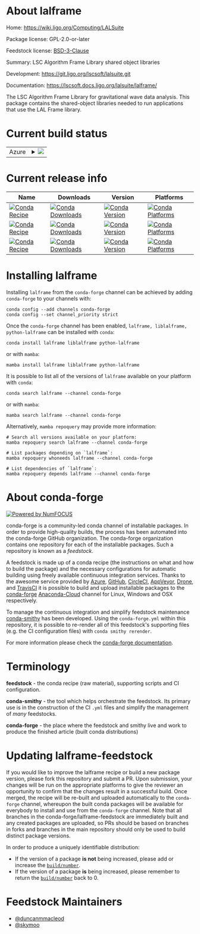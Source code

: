 About lalframe
==============

Home: https://wiki.ligo.org/Computing/LALSuite

Package license: GPL-2.0-or-later

Feedstock license: [BSD-3-Clause](https://github.com/conda-forge/lalframe-feedstock/blob/main/LICENSE.txt)

Summary: LSC Algorithm Frame Library shared object libraries

Development: https://git.ligo.org/lscsoft/lalsuite.git

Documentation: https://lscsoft.docs.ligo.org/lalsuite/lalframe/

The LSC Algorithm Frame Library for gravitational wave data analysis.
This package contains the shared-object libraries needed to run
applications that use the LAL Frame library.


Current build status
====================


<table>
    
  <tr>
    <td>Azure</td>
    <td>
      <details>
        <summary>
          <a href="https://dev.azure.com/conda-forge/feedstock-builds/_build/latest?definitionId=3994&branchName=main">
            <img src="https://dev.azure.com/conda-forge/feedstock-builds/_apis/build/status/lalframe-feedstock?branchName=main">
          </a>
        </summary>
        <table>
          <thead><tr><th>Variant</th><th>Status</th></tr></thead>
          <tbody><tr>
              <td>linux_64</td>
              <td>
                <a href="https://dev.azure.com/conda-forge/feedstock-builds/_build/latest?definitionId=3994&branchName=main">
                  <img src="https://dev.azure.com/conda-forge/feedstock-builds/_apis/build/status/lalframe-feedstock?branchName=main&jobName=linux&configuration=linux%20linux_64_" alt="variant">
                </a>
              </td>
            </tr><tr>
              <td>linux_aarch64</td>
              <td>
                <a href="https://dev.azure.com/conda-forge/feedstock-builds/_build/latest?definitionId=3994&branchName=main">
                  <img src="https://dev.azure.com/conda-forge/feedstock-builds/_apis/build/status/lalframe-feedstock?branchName=main&jobName=linux&configuration=linux%20linux_aarch64_" alt="variant">
                </a>
              </td>
            </tr><tr>
              <td>linux_ppc64le</td>
              <td>
                <a href="https://dev.azure.com/conda-forge/feedstock-builds/_build/latest?definitionId=3994&branchName=main">
                  <img src="https://dev.azure.com/conda-forge/feedstock-builds/_apis/build/status/lalframe-feedstock?branchName=main&jobName=linux&configuration=linux%20linux_ppc64le_" alt="variant">
                </a>
              </td>
            </tr><tr>
              <td>osx_64</td>
              <td>
                <a href="https://dev.azure.com/conda-forge/feedstock-builds/_build/latest?definitionId=3994&branchName=main">
                  <img src="https://dev.azure.com/conda-forge/feedstock-builds/_apis/build/status/lalframe-feedstock?branchName=main&jobName=osx&configuration=osx%20osx_64_" alt="variant">
                </a>
              </td>
            </tr><tr>
              <td>osx_arm64</td>
              <td>
                <a href="https://dev.azure.com/conda-forge/feedstock-builds/_build/latest?definitionId=3994&branchName=main">
                  <img src="https://dev.azure.com/conda-forge/feedstock-builds/_apis/build/status/lalframe-feedstock?branchName=main&jobName=osx&configuration=osx%20osx_arm64_" alt="variant">
                </a>
              </td>
            </tr>
          </tbody>
        </table>
      </details>
    </td>
  </tr>
</table>

Current release info
====================

| Name | Downloads | Version | Platforms |
| --- | --- | --- | --- |
| [![Conda Recipe](https://img.shields.io/badge/recipe-lalframe-green.svg)](https://anaconda.org/conda-forge/lalframe) | [![Conda Downloads](https://img.shields.io/conda/dn/conda-forge/lalframe.svg)](https://anaconda.org/conda-forge/lalframe) | [![Conda Version](https://img.shields.io/conda/vn/conda-forge/lalframe.svg)](https://anaconda.org/conda-forge/lalframe) | [![Conda Platforms](https://img.shields.io/conda/pn/conda-forge/lalframe.svg)](https://anaconda.org/conda-forge/lalframe) |
| [![Conda Recipe](https://img.shields.io/badge/recipe-liblalframe-green.svg)](https://anaconda.org/conda-forge/liblalframe) | [![Conda Downloads](https://img.shields.io/conda/dn/conda-forge/liblalframe.svg)](https://anaconda.org/conda-forge/liblalframe) | [![Conda Version](https://img.shields.io/conda/vn/conda-forge/liblalframe.svg)](https://anaconda.org/conda-forge/liblalframe) | [![Conda Platforms](https://img.shields.io/conda/pn/conda-forge/liblalframe.svg)](https://anaconda.org/conda-forge/liblalframe) |
| [![Conda Recipe](https://img.shields.io/badge/recipe-python--lalframe-green.svg)](https://anaconda.org/conda-forge/python-lalframe) | [![Conda Downloads](https://img.shields.io/conda/dn/conda-forge/python-lalframe.svg)](https://anaconda.org/conda-forge/python-lalframe) | [![Conda Version](https://img.shields.io/conda/vn/conda-forge/python-lalframe.svg)](https://anaconda.org/conda-forge/python-lalframe) | [![Conda Platforms](https://img.shields.io/conda/pn/conda-forge/python-lalframe.svg)](https://anaconda.org/conda-forge/python-lalframe) |

Installing lalframe
===================

Installing `lalframe` from the `conda-forge` channel can be achieved by adding `conda-forge` to your channels with:

```
conda config --add channels conda-forge
conda config --set channel_priority strict
```

Once the `conda-forge` channel has been enabled, `lalframe, liblalframe, python-lalframe` can be installed with `conda`:

```
conda install lalframe liblalframe python-lalframe
```

or with `mamba`:

```
mamba install lalframe liblalframe python-lalframe
```

It is possible to list all of the versions of `lalframe` available on your platform with `conda`:

```
conda search lalframe --channel conda-forge
```

or with `mamba`:

```
mamba search lalframe --channel conda-forge
```

Alternatively, `mamba repoquery` may provide more information:

```
# Search all versions available on your platform:
mamba repoquery search lalframe --channel conda-forge

# List packages depending on `lalframe`:
mamba repoquery whoneeds lalframe --channel conda-forge

# List dependencies of `lalframe`:
mamba repoquery depends lalframe --channel conda-forge
```


About conda-forge
=================

[![Powered by
NumFOCUS](https://img.shields.io/badge/powered%20by-NumFOCUS-orange.svg?style=flat&colorA=E1523D&colorB=007D8A)](https://numfocus.org)

conda-forge is a community-led conda channel of installable packages.
In order to provide high-quality builds, the process has been automated into the
conda-forge GitHub organization. The conda-forge organization contains one repository
for each of the installable packages. Such a repository is known as a *feedstock*.

A feedstock is made up of a conda recipe (the instructions on what and how to build
the package) and the necessary configurations for automatic building using freely
available continuous integration services. Thanks to the awesome service provided by
[Azure](https://azure.microsoft.com/en-us/services/devops/), [GitHub](https://github.com/),
[CircleCI](https://circleci.com/), [AppVeyor](https://www.appveyor.com/),
[Drone](https://cloud.drone.io/welcome), and [TravisCI](https://travis-ci.com/)
it is possible to build and upload installable packages to the
[conda-forge](https://anaconda.org/conda-forge) [Anaconda-Cloud](https://anaconda.org/)
channel for Linux, Windows and OSX respectively.

To manage the continuous integration and simplify feedstock maintenance
[conda-smithy](https://github.com/conda-forge/conda-smithy) has been developed.
Using the ``conda-forge.yml`` within this repository, it is possible to re-render all of
this feedstock's supporting files (e.g. the CI configuration files) with ``conda smithy rerender``.

For more information please check the [conda-forge documentation](https://conda-forge.org/docs/).

Terminology
===========

**feedstock** - the conda recipe (raw material), supporting scripts and CI configuration.

**conda-smithy** - the tool which helps orchestrate the feedstock.
                   Its primary use is in the construction of the CI ``.yml`` files
                   and simplify the management of *many* feedstocks.

**conda-forge** - the place where the feedstock and smithy live and work to
                  produce the finished article (built conda distributions)


Updating lalframe-feedstock
===========================

If you would like to improve the lalframe recipe or build a new
package version, please fork this repository and submit a PR. Upon submission,
your changes will be run on the appropriate platforms to give the reviewer an
opportunity to confirm that the changes result in a successful build. Once
merged, the recipe will be re-built and uploaded automatically to the
`conda-forge` channel, whereupon the built conda packages will be available for
everybody to install and use from the `conda-forge` channel.
Note that all branches in the conda-forge/lalframe-feedstock are
immediately built and any created packages are uploaded, so PRs should be based
on branches in forks and branches in the main repository should only be used to
build distinct package versions.

In order to produce a uniquely identifiable distribution:
 * If the version of a package **is not** being increased, please add or increase
   the [``build/number``](https://docs.conda.io/projects/conda-build/en/latest/resources/define-metadata.html#build-number-and-string).
 * If the version of a package **is** being increased, please remember to return
   the [``build/number``](https://docs.conda.io/projects/conda-build/en/latest/resources/define-metadata.html#build-number-and-string)
   back to 0.

Feedstock Maintainers
=====================

* [@duncanmmacleod](https://github.com/duncanmmacleod/)
* [@skymoo](https://github.com/skymoo/)

